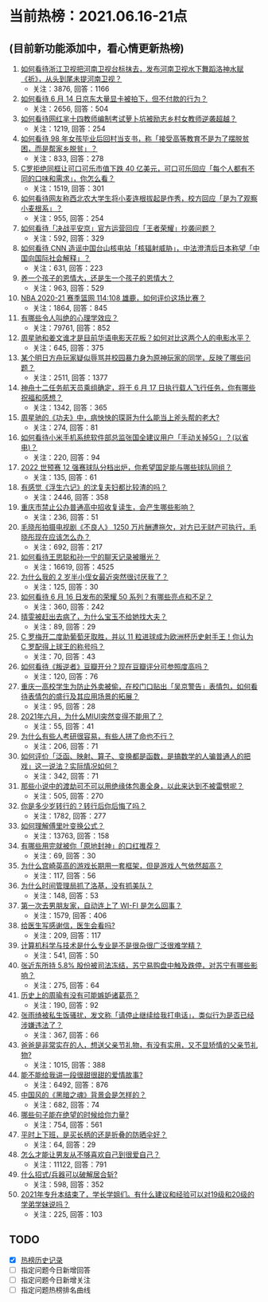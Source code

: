 # 当前热榜：2021.06.16-21点
## (目前新功能添加中，看心情更新热榜)
1. [如何看待浙江卫视把河南卫视台标抹去，发布河南卫视水下舞蹈洛神水赋《祈》，从头到尾未提河南卫视？](https://www.zhihu.com/question/465063765)
    * 关注：3876, 回答：1166
2. [如何看待 6 月 14 日京东大量显卡被拍下，但不付款的行为？](https://www.zhihu.com/question/465139496)
    * 关注：2656, 回答：504
3. [如何看待网红芈十四教师编制考试萝卜坑被励志乡村女教师逆袭超越？](https://www.zhihu.com/question/465163742)
    * 关注：1219, 回答：254
4. [如何看待 98 年女孩毕业后回村当支书，称「接受高等教育不是为了摆脱贫困，而是帮家乡脱贫」？](https://www.zhihu.com/question/465207940)
    * 关注：833, 回答：278
5. [C罗拒绝同框让可口可乐市值下跌 40 亿美元，可口可乐回应「每个人都有不同的口味和需求」，你怎么看？](https://www.zhihu.com/question/465292823)
    * 关注：1519, 回答：301
6. [如何看待网友称西北农大学生将小麦连根拔起是作秀，校方回应「是为了观察小麦根系」？](https://www.zhihu.com/question/465265604)
    * 关注：955, 回答：254
7. [如何看待「决战平安京」官方运营回应「王者荣耀」抄袭问题？](https://www.zhihu.com/question/465195776)
    * 关注：592, 回答：329
8. [如何看待 CNN 造谣中国台山核电站「核辐射威胁」，中法澄清后日本称望「中国向国际社会解释」？](https://www.zhihu.com/question/465318332)
    * 关注：631, 回答：223
9. [养一个孩子的恩情大，还是生一个孩子的恩情大？](https://www.zhihu.com/question/344589485)
    * 关注：963, 回答：529
10. [NBA 2020-21 赛季篮网 114:108 雄鹿，如何评价这场比赛？](https://www.zhihu.com/question/465262539)
    * 关注：1864, 回答：845
11. [有哪些令人叫绝的心理学效应？](https://www.zhihu.com/question/20357247)
    * 关注：79761, 回答：852
12. [周星驰和姜文谁才是目前华语电影天花板？如何对比这两个人的电影水平？](https://www.zhihu.com/question/463799369)
    * 关注：645, 回答：375
13. [某个明日方舟玩家疑似辱骂并校园暴力身为原神玩家的同学，反映了哪些问题？](https://www.zhihu.com/question/465088624)
    * 关注：2511, 回答：1377
14. [神舟十二任务航天员乘组确定，将于 6 月 17 日执行载人飞行任务，你有哪些祝福和感想？](https://www.zhihu.com/question/465272001)
    * 关注：1342, 回答：365
15. [周星驰的《功夫》中，病怏怏的琛哥为什么能当上斧头帮的老大?](https://www.zhihu.com/question/460071485)
    * 关注：274, 回答：81
16. [如何看待小米手机系统软件部总监张国全建议用户「手动关掉5G」？(以省电)？](https://www.zhihu.com/question/464463766)
    * 关注：220, 回答：94
17. [2022 世预赛 12 强赛球队分档出炉，你希望国足能与哪些球队同组？](https://www.zhihu.com/question/465258786)
    * 关注：135, 回答：61
18. [有感觉《浮生六记》的沈复夫妇都比较渣的吗？](https://www.zhihu.com/question/66223575)
    * 关注：2446, 回答：358
19. [重庆市禁止公办普通高中招收复读生，会产生哪些影响？](https://www.zhihu.com/question/465388410)
    * 关注：236, 回答：51
20. [毛晓彤拍摄电视剧《不良人》 1250 万片酬遭拖欠，对方已无财产可执行，毛晓彤现在应该怎么办？](https://www.zhihu.com/question/465208835)
    * 关注：692, 回答：217
21. [如何看待王思聪和孙一宁的聊天记录被曝光？](https://www.zhihu.com/question/465160470)
    * 关注：16619, 回答：4525
22. [为什么我的 2 岁半小侄女最近突然很讨厌我了？](https://www.zhihu.com/question/464633812)
    * 关注：125, 回答：30
23. [如何看待 6 月 16 日发布的荣耀 50 系列？有哪些亮点和不足？](https://www.zhihu.com/question/464503288)
    * 关注：360, 回答：242
24. [晴雯被赶出去病了，为什么宝玉不给她找大夫？](https://www.zhihu.com/question/464950110)
    * 关注：89, 回答：29
25. [C 罗梅开二度助葡萄牙取胜，并以 11 粒进球成为欧洲杯历史射手王！你认为 C 罗配得上球王的称号吗？](https://www.zhihu.com/question/465254073)
    * 关注：70, 回答：43
26. [如何看待《叛逆者》豆瓣开分？现在豆瓣评分可参照度高吗？](https://www.zhihu.com/question/465131172)
    * 关注：120, 回答：76
27. [重庆一高校学生为防止外卖被偷，在校门口贴出「吴京警告」表情包，如何看待表情包的盛行及其应用场景的拓展？](https://www.zhihu.com/question/465131961)
    * 关注：95, 回答：28
28. [2021年六月，为什么MIUI突然变得不能用了？](https://www.zhihu.com/question/464439883)
    * 关注：55, 回答：41
29. [为什么有些人考研很容易，有些人拼了命也不行？](https://www.zhihu.com/question/464366430)
    * 关注：206, 回答：71
30. [如何评价「泛函、映射、算子、变换都是函数，是搞数学的人骗普通人的把戏」这一说法？实际情况如何？](https://www.zhihu.com/question/464786721)
    * 关注：342, 回答：71
31. [那些小说中的渡劫可不可以用绝缘体包裹全身，以此来达到不被雷劈呢？](https://www.zhihu.com/question/449057976)
    * 关注：505, 回答：270
32. [你是多少岁转行的？转行后你后悔了吗？](https://www.zhihu.com/question/420770266)
    * 关注：1782, 回答：277
33. [如何理解傅里叶变换公式？](https://www.zhihu.com/question/19714540)
    * 关注：13763, 回答：158
34. [有哪些用完就被你「原地封神」的口红推荐？](https://www.zhihu.com/question/464075483)
    * 关注：69, 回答：30
35. [为什么宫崎英高的游戏长期用一套框架，但是游戏人气依然超高？](https://www.zhihu.com/question/465104881)
    * 关注：117, 回答：56
36. [为什么时间管理局抓了洛基，没有抓美队？](https://www.zhihu.com/question/464162636)
    * 关注：148, 回答：53
37. [第一次去男朋友家，自动连上了 WI-FI 是怎么回事？](https://www.zhihu.com/question/464961722)
    * 关注：1579, 回答：406
38. [给医生写感谢信，医生会看吗?](https://www.zhihu.com/question/461215612)
    * 关注：209, 回答：117
39. [计算机科学与技术是什么专业是不是很杂很广泛很难学精？](https://www.zhihu.com/question/464595751)
    * 关注：541, 回答：50
40. [张近东所持 5.8% 股份被司法冻结，苏宁易购盘中触及跌停，对苏宁有哪些影响？](https://www.zhihu.com/question/465092994)
    * 关注：275, 回答：64
41. [历史上的周瑜有没有可能嫉妒诸葛亮？](https://www.zhihu.com/question/464806480)
    * 关注：190, 回答：92
42. [张雨绮被私生饭骚扰，发文称「请停止继续给我打电话」，类似行为是否已经涉嫌违法了？](https://www.zhihu.com/question/465146351)
    * 关注：367, 回答：66
43. [爸爸是非常实在的人，想送父亲节礼物，有没有实用，又不显矫情的父亲节礼物?](https://www.zhihu.com/question/31356015)
    * 关注：1015, 回答：388
44. [能不能给我讲一段很甜很甜的爱情故事?](https://www.zhihu.com/question/357604104)
    * 关注：6492, 回答：876
45. [中国风的《黑暗之魂》背景会是怎样的？](https://www.zhihu.com/question/294505979)
    * 关注：682, 回答：74
46. [哪些句子能在绝望的时候给你力量?](https://www.zhihu.com/question/461255650)
    * 关注：754, 回答：561
47. [平时上下班，是买长柄的还是折叠的防晒伞好？](https://www.zhihu.com/question/453460491)
    * 关注：64, 回答：29
48. [怎么才能让男友从不够喜欢自己到很爱自己？](https://www.zhihu.com/question/24325484)
    * 关注：11122, 回答：791
49. [什么招式/兵器可以破解居合斩?](https://www.zhihu.com/question/459599241)
    * 关注：598, 回答：352
50. [2021年专升本结束了，学长学姐们。有什么建议和经验可以对19级和20级的学弟学妹说吗？](https://www.zhihu.com/question/458630742)
    * 关注：225, 回答：103
## TODO
* [x] [热榜历史记录](hot_history/AllHot.md)
* [ ] 指定问题今日新增回答
* [ ] 指定问题今日新增关注
* [ ] 指定问题热榜排名曲线
